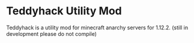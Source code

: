 # Teddyhack Utility Mod

Teddyhack is a utility mod for minecraft anarchy servers for 1.12.2.
(still in development please do not compile)
